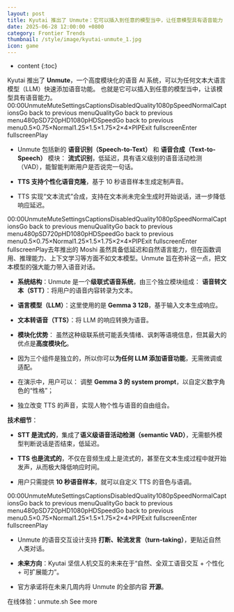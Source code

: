```yaml
---
layout: post
title: Kyutai 推出了 Unmute：它可以插入到任意的模型当中，让任意模型具有语音能力
date: 2025-06-28 12:00:00 +0800
category: Frontier Trends
thumbnail: /style/image/kyutai-unmute_1.jpg
icon: game
---
```

* content
{:toc}

Kyutai 推出了 **Unmute**，一个高度模块化的语音 AI 系统，可以为任何文本大语言模型（LLM）快速添加语音功能。
也就是它可以插入到任意的模型当中，让该模型具有语音能力。
00:00UnmuteMuteSettingsCaptionsDisabledQuality1080pSpeedNormalCaptionsGo back to previous menuQualityGo back to previous menu480pSD720pHD1080pHDSpeedGo back to previous menu0.5×0.75×Normal1.25×1.5×1.75×2×4×PIPExit fullscreenEnter fullscreenPlay
- Unmute 包括新的 **语音识别（Speech-to-Text）** 和 **语音合成（Text-to-Speech）** 模块：
**流式识别**，低延迟，具有语义级别的语音活动检测（VAD），能智能判断用户是否说完一句话。

- **TTS 支持个性化语音克隆**，基于 10 秒语音样本生成定制声音。

- TTS 实现“文本流式”合成，支持在文本尚未完全生成时开始说话，进一步降低响应延迟。

00:00UnmuteMuteSettingsCaptionsDisabledQuality1080pSpeedNormalCaptionsGo back to previous menuQualityGo back to previous menu480pSD720pHD1080pHDSpeedGo back to previous menu0.5×0.75×Normal1.25×1.5×1.75×2×4×PIPExit fullscreenEnter fullscreenPlay去年推出的 Moshi 虽然具备低延迟和自然语言能力，但在函数调用、推理能力、上下文学习等方面不如文本模型。Unmute 旨在弥补这一点，把文本模型的强大能力带入语音对话。

- **系统结构**：Unmute 是一个**级联式语音系统**，由三个独立模块组成：
**语音转文本（STT）**：将用户的语音内容转录为文本。

- **语言模型（LLM）**：这里使用的是 **Gemma 3 12B**，基于输入文本生成响应。

- **文本转语音（TTS）**：将 LLM 的响应转换为语音。

- **模块化优势**：
虽然这种级联系统可能丢失情绪、讽刺等语境信息，但其最大的优点是**高度模块化**。

- 因为三个组件是独立的，所以你可以**为任何 LLM 添加语音功能**，无需微调或适配。

- 在演示中，用户可以：
调整 **Gemma 3 的 system prompt**，以自定义数字角色的“性格”；

- 独立改变 TTS 的声音，实现人物个性与语音的自由组合。

**技术细节**：

- **STT 是流式的**，集成了**语义级语音活动检测（semantic VAD）**，无需额外模型判断说话是否结束，低延迟。

- **TTS 也是流式的**，不仅在音频生成上是流式的，甚至在文本生成过程中就开始发声，从而极大降低响应时间。

- 用户只需提供 **10 秒语音样本**，就可以自定义 TTS 的音色与语调。

00:00UnmuteMuteSettingsCaptionsDisabledQuality1080pSpeedNormalCaptionsGo back to previous menuQualityGo back to previous menu480pSD720pHD1080pHDSpeedGo back to previous menu0.5×0.75×Normal1.25×1.5×1.75×2×4×PIPExit fullscreenEnter fullscreenPlay
- Unmute 的语音交互设计支持 **打断、轮流发言（turn-taking）**，更贴近自然人类对话。

- **未来方向**：Kyutai 坚信人机交互的未来在于“自然、全双工语音交互 + 个性化 + 可扩展能力”。

- 官方承诺将在未来几周内将 Unmute 的全部内容 **开源**。

在线体验：unmute.sh
See more
